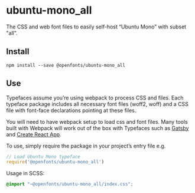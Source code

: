 
# ubuntu-mono_all

The CSS and web font files to easily self-host “Ubuntu Mono” with subset "all".

## Install

`npm install --save @openfonts/ubuntu-mono_all`

## Use

Typefaces assume you’re using webpack to process CSS and files. Each typeface
package includes all necessary font files (woff2, woff) and a CSS file with
font-face declarations pointing at these files.

You will need to have webpack setup to load css and font files. Many tools built
with Webpack will work out of the box with Typefaces such as [Gatsby](https://github.com/gatsbyjs/gatsby)
and [Create React App](https://github.com/facebookincubator/create-react-app).

To use, simply require the package in your project’s entry file e.g.

```javascript
// Load Ubuntu Mono typeface
require('@openfonts/ubuntu-mono_all')
```

Usage in SCSS:
```scss
@import "~@openfonts/ubuntu-mono_all/index.css";
```
